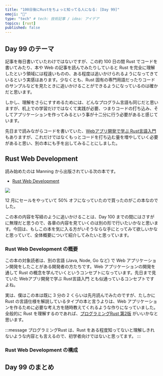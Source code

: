 ```yaml
---
title: "100日後にRustをちょっと知ってる人になる: [Day 99]"
emoji: "🦀"
type: "tech" # tech: 技術記事 / idea: アイデア
topics: [rust]
published: false
---
```

## Day 99 のテーマ

記事を毎日書いていたわけではないですが、この約 100 日の間 Rust でコードを書いてみたり、本や Web の記事を読んでみたりしていると Rust を完全に理解したという領域には程遠いものの、ある程度は追いかけられるようになってきているという実感はあります。少なくとも、Rust 固有の専門用語だったりコードのサンプルなどを見たときに追いかけることができるようになっているのは確かだと思います。

しかし、理解をさらにすすめるためには、どんなプログラム言語も同じだと思いますが、机上での学習だけではなくて実践が必要、つまりコードの打ち込み、そしてアプリケーションを作ってみるという事が十二分に行う必要があると感じています。

先日まで読みながらコードを書いていた、[Webアプリ開発で学ぶ Rust言語入門](https://www.shuwasystem.co.jp/book/9784798067315.html)もありますが、これだけではなくもっとコードを打ち込む量を増やしていく必要があると思い、別の本にも手を出してみることにしました。

## Rust Web Development

読み始めたのは Manning から出版されている次の本です。

- [Rust Web Development](https://www.manning.com/books/rust-web-development)

![](https://storage.googleapis.com/zenn-user-upload/0f79db71a2cc-20230112.png)

12 月にセールをやっていて 50% オフになっていたので買ったのがこの本なのでした。

この本の内容を写経のように追いかけることは、Day 100 までの間にはさすがに無理だと思うので、各章の内容を見ていくのは別の形で行いたいかなと思います。今回は、もしこの本を気に入る方がいそうならな手にとってみて欲しいかなと思っていて、全体概要について紹介してみたいと思っています。

### Rust Web Development の概要

この本の対象読者は、別の言語 (Java, Node, Go など) で Web アプリケーション開発をしたことがある開発者の方たちです。Web アプリケーションの開発を通して Rust の概念を学んでいくというコンセプトになっています。先日まで見ていた Webアプリ開発で学ぶ Rust言語入門 とも似通っているコンセプトですよね。

実は、僕はこの本は既に 3 分の 2 くらいは先月読んでみたのですが、たしかに Rust の言語仕様を解説しているタイプの本と言うよりは、Web アプリケーションを作るために必要な考え方を随時教えてくれるような作りになっていました。全般的に Rust を理解するのであれば、[プログラミングRust 第2版](https://www.oreilly.co.jp/editors/archives/2021/12/1978_programming_rust_2e.html) がいいかなと思います。

:::message
プログラミングRust は、Rust をある程度知ってないと理解しきれないような内容とも言えるので、初学者向けではないと思ってます。
:::

### Rust Web Development の構成

## Day 99 のまとめ
